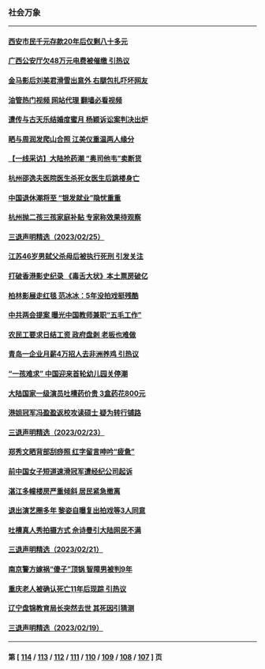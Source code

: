 ### 社会万象
---
#### [西安市民千元存款20年后仅剩八十多元](../../pages/ncid282/n13939970.md?03010045) 
#### [广西公安厅欠48万元电费被催缴 引热议](../../pages/ncid282/n13939764.md?03010045) 
#### [金马影后刘美君滑雪出意外 右腿包扎吓坏网友](../../pages/ncid282/n13939675.md?03010045) 
#### [油管热门视频 网站代理 翻墙必看视频](http://138.2.39.72:81/youtube.html?epic-marker?03010045)
#### [遭传与古天乐结婚度蜜月 杨颖诉讼案判决出炉](../../pages/ncid282/n13939607.md?03010045) 
#### [晒与周润发爬山合照 江美仪重温两人缘分](../../pages/ncid282/n13939573.md?03010045) 
#### [【一线采访】大陆抢药潮 “奥司他韦”卖断货](../../pages/ncid282/n13939345.md?03010045) 
#### [杭州邵逸夫医院医生杀死女医生后跳楼身亡](../../pages/ncid282/n13939280.md?03010045) 
#### [中国退休潮将至 “银发就业”隐忧重重](../../pages/ncid282/n13939152.md?03010045) 
#### [杭州抛二孩三孩家庭补贴 专家称效果待观察](../../pages/ncid282/n13938417.md?03010045) 
#### [三退声明精选（2023/02/25）](../../pages/ncid282/n13938326.md?03010045) 
#### [江苏46岁男弑父杀母后被执行死刑 引发关注](../../pages/ncid282/n13937901.md?03010045) 
#### [打破香港影史纪录 《毒舌大状》本土票房破亿](../../pages/ncid282/n13937630.md?03010045) 
#### [柏林影展走红毯 范冰冰：5年没拍戏挺残酷](../../pages/ncid282/n13937577.md?03010045) 
#### [中共两会提案 曝光中国教师兼职“五毛工作”](../../pages/ncid282/n13937576.md?03010045) 
#### [农民工要求日结工资 政府盘剥 老板也难做](../../pages/ncid282/n13936819.md?03010045) 
#### [青岛一企业月薪4万招人去非洲养鸡 引热议](../../pages/ncid282/n13937354.md?03010045) 
#### [“一孩难求” 中国迎来首轮幼儿园关停潮](../../pages/ncid282/n13937294.md?03010045) 
#### [大陆国家一级演员吐槽药价贵 3盒药花800元](../../pages/ncid282/n13937208.md?03010045) 
#### [港姐冠军冯盈盈返校攻读硕士 疑为转行铺路](../../pages/ncid282/n13936843.md?03010045) 
#### [三退声明精选（2023/02/23）](../../pages/ncid282/n13936994.md?03010045) 
#### [郑秀文晒背部刮痧照 红字留言呻吟“疲惫”](../../pages/ncid282/n13936801.md?03010045) 
#### [前中国女子短道速滑冠军遭经纪公司起诉](../../pages/ncid282/n13936331.md?03010045) 
#### [湛江多幢楼房严重倾斜 居民紧急撤离](../../pages/ncid282/n13936196.md?03010045) 
#### [退出演艺圈多年 黎姿自曝复出拍戏等3人同意](../../pages/ncid282/n13935910.md?03010045) 
#### [吐槽真人秀拍摄方式 佘诗曼引大陆网民不满](../../pages/ncid282/n13934980.md?03010045) 
#### [三退声明精选（2023/02/21）](../../pages/ncid282/n13935108.md?03010045) 
#### [南京警方嫁祸“傻子”顶锅 智障男被判9年](../../pages/ncid282/n13934959.md?03010045) 
#### [重庆老人被确认死亡11年后现踪 引热议](../../pages/ncid282/n13934748.md?03010045) 
#### [辽宁盘锦教育局长突然去世 其死因引猜测](../../pages/ncid282/n13934515.md?03010045) 
#### [三退声明精选（2023/02/19）](../../pages/ncid282/n13933823.md?03010045) 

---
#### 第 [ [114](./114.md?03010045) / [113](./113.md?03010045) / [112](./112.md?03010045) / [111](./111.md?03010045) / [110](./110.md?03010045) / [109](./109.md?03010045) / [108](./108.md?03010045) / [107](./107.md?03010045) ] 页
